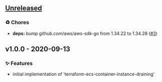 <a name="unreleased"></a>
## [Unreleased]

### ♻️ Chores
- **deps:** bump github.com/aws/aws-sdk-go from 1.34.22 to 1.34.28 ([#3](https://github.com/edispark/terraform-ecs-container-instance-draining/issues/3))


<a name="v1.0.0"></a>
## v1.0.0 - 2020-09-13
### ✨ Features
- initial implementation of 'terraform-ecs-container-instance-draining'


[Unreleased]: https://github.com/edispark/terraform-ecs-container-instance-draining/compare/v1.0.0...HEAD
